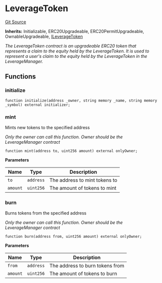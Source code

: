 # LeverageToken
[Git Source](https://github.com/seamless-protocol/ilm-v2/blob/e940fa5a38a4ecdb2ab814caac34ad52528360be/src/LeverageToken.sol)

**Inherits:**
Initializable, ERC20Upgradeable, ERC20PermitUpgradeable, OwnableUpgradeable, [ILeverageToken](/src/interfaces/ILeverageToken.sol/interface.ILeverageToken.md)

*The LeverageToken contract is an upgradeable ERC20 token that represents a claim to the equity held by the LeverageToken.
It is used to represent a user's claim to the equity held by the LeverageToken in the LeverageManager.*


## Functions
### initialize


```solidity
function initialize(address _owner, string memory _name, string memory _symbol) external initializer;
```

### mint

Mints new tokens to the specified address

*Only the owner can call this function. Owner should be the LeverageManager contract*


```solidity
function mint(address to, uint256 amount) external onlyOwner;
```
**Parameters**

|Name|Type|Description|
|----|----|-----------|
|`to`|`address`|The address to mint tokens to|
|`amount`|`uint256`|The amount of tokens to mint|


### burn

Burns tokens from the specified address

*Only the owner can call this function. Owner should be the LeverageManager contract*


```solidity
function burn(address from, uint256 amount) external onlyOwner;
```
**Parameters**

|Name|Type|Description|
|----|----|-----------|
|`from`|`address`|The address to burn tokens from|
|`amount`|`uint256`|The amount of tokens to burn|


